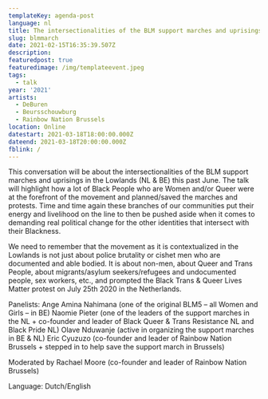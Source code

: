 ```yaml
---
templateKey: agenda-post
language: nl
title: The intersectionalities of the BLM support marches and uprisings in the Lowlands
slug: blmmarch
date: 2021-02-15T16:35:39.507Z
description:
featuredpost: true
featuredimage: /img/templateevent.jpeg
tags:
  - talk
year: '2021'
artists:
  - DeBuren
  - Beursschouwburg
  - Rainbow Nation Brussels
location: Online
datestart: 2021-03-18T18:00:00.000Z
dateend: 2021-03-18T20:00:00.000Z
fblink: /
---
```

This conversation will be about the intersectionalities of the BLM support marches and uprisings in the Lowlands (NL & BE) this past June. The talk will highlight how a lot of Black People who are Women and/or Queer were at the forefront of the movement and planned/saved the marches and protests. Time and time again these branches of our communities put their energy and livelihood on the line to then be pushed aside when it comes to demanding real political change for the other identities that intersect with their Blackness.

We need to remember that the movement as it is contextualized in the Lowlands is not just about police brutality or cishet men who are documented and able bodied. It is about non-men, about Queer and Trans People, about migrants/asylum seekers/refugees and undocumented people, sex workers, etc., and prompted the Black Trans & Queer Lives Matter protest on July 25th 2020 in the Netherlands.

Panelists:
Ange Amina Nahimana (one of the original BLM5 – all Women and Girls – in BE)
Naomie Pieter (one of the leaders of the support marches in the NL + co-founder and leader of Black Queer & Trans Resistance NL and Black Pride NL)
Olave Nduwanje (active in organizing the support marches in BE & NL)
Eric Cyuzuzo (co-founder and leader of Rainbow Nation Brussels + stepped in to help save the support march in Brussels)

Moderated by Rachael Moore (co-founder and leader of Rainbow Nation Brussels)

Language: Dutch/English
